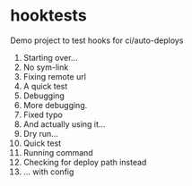 # hooktests
Demo project to test hooks for ci/auto-deploys

1. Starting over...
2. No sym-link
3. Fixing remote url
4. A quick test
5. Debugging
6. More debugging.
7. Fixed typo
8. And actually using it...
9. Dry run...
10. Quick test
11. Running command
12. Checking for deploy path instead
13. ... with config
